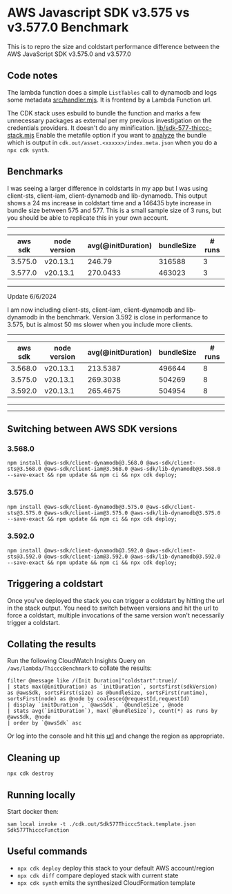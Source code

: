 # AWS Javascript SDK v3.575 vs v3.577.0 Benchmark

This is to repro the size and coldstart performance difference between the AWS JavaScript SDK v3.575.0 and v3.577.0

## Code notes
The lambda function does a simple `ListTables` call to dynamodb and logs some metadata [src/handler.mjs](src/handler.mjs).  It is frontend by a Lambda Function url.

The CDK stack uses esbuild to bundle the function and marks a few unnecessary packages as external per my previous investigation on the credentials providers. It doesn't do any minification. [lib/sdk-577-thiccc-stack.mjs](lib/sdk-577-thiccc-stack.mjs) Enable the metafile option if you want to [analyze](https://esbuild.github.io/analyze/) the bundle which is output in `cdk.out/asset.<xxxxx>/index.meta.json` when you do a `npx cdk synth`.

## Benchmarks
  
I was seeing a larger difference in coldstarts in my app but I was using client-sts, client-iam, client-dynamodb and lib-dynamodb.  This output shows a 24 ms increase in coldstart time and a 146435 byte increase in bundle size between 575 and 577.  This is a small sample size of 3 runs, but you should be able to replicate this in your own account.

---
| aws sdk | node version | avg(@initDuration) | bundleSize | # runs |
| --- | --- | --- | --- | --- |
| 3.575.0 | v20.13.1 | 246.79 | 316588 | 3 |
| 3.577.0 | v20.13.1 | 270.0433 | 463023 | 3 |
---

Update 6/6/2024

I am now including client-sts, client-iam, client-dynamodb and lib-dynamodb in the benchmark.
Version 3.592 is close in performance to 3.575, but is almost 50 ms slower when you include more clients.

---
| aws sdk | node version | avg(@initDuration) | bundleSize | # runs |
| --- | --- | --- | --- | --- |
| 3.568.0 | v20.13.1 | 213.5387 | 496644 | 8 |
| 3.575.0 | v20.13.1 | 269.3038 | 504269 | 8 |
| 3.592.0 | v20.13.1 | 265.4675 | 504954 | 8 |
---
---

## Switching between AWS SDK versions
### 3.568.0
`npm install @aws-sdk/client-dynamodb@3.568.0 @aws-sdk/client-sts@3.568.0 @aws-sdk/client-iam@3.568.0 @aws-sdk/lib-dynamodb@3.568.0 --save-exact && npm update && npm ci && npx cdk deploy;`

### 3.575.0
`npm install @aws-sdk/client-dynamodb@3.575.0 @aws-sdk/client-sts@3.575.0 @aws-sdk/client-iam@3.575.0 @aws-sdk/lib-dynamodb@3.575.0 --save-exact && npm update && npm ci && npx cdk deploy;`

### 3.592.0
`npm install @aws-sdk/client-dynamodb@3.592.0 @aws-sdk/client-sts@3.592.0 @aws-sdk/client-iam@3.592.0 @aws-sdk/lib-dynamodb@3.592.0 --save-exact && npm update && npm ci && npx cdk deploy;`

## Triggering a coldstart

Once you've deployed the stack you can trigger a coldstart by hitting the url in the stack output.  You need to switch between versions and hit the url to force a coldstart, multiple invocations of the same version won't necessarily trigger a coldstart.

## Collating the results
Run the following CloudWatch Insights Query on `/aws/lambda/ThicccBenchmark` to collate the results:

```
filter @message like /(Init Duration|"coldstart":true)/
| stats max(@initDuration) as `initDuration`, sortsfirst(sdkVersion) as @awsSdk, sortsFirst(size) as @bundleSize, sortsFirst(runtime), sortsFirst(node) as @node by coalesce(@requestId,requestId)
| display `initDuration`, `@awsSdk`, `@bundleSize`, @node
| stats avg(`initDuration`), max(`@bundleSize`), count(*) as runs by @awsSdk, @node 
| order by `@awsSdk` asc
```

Or log into the console and hit this [url](https://us-west-2.console.aws.amazon.com/cloudwatch/home?region=us-west-2#logsV2:logs-insights$3FqueryDetail$3D~(end~0~start~-3600~timeType~'RELATIVE~unit~'seconds~editorString~'filter*20*40message*20like*20*2f*28Init*20Duration*7c*22coldstart*22*3atrue*29*2f*0a*7c*20stats*20max*28*40initDuration*29*20as*20*60initDuration*60*2c*20sortsfirst*28sdkVersion*29*20as*20*40awsSdk*2c*20sortsFirst*28size*29*20as*20*40bundleSize*2c*20sortsFirst*28runtime*29*2c*20sortsFirst*28node*29*20as*20*40node*20by*20coalesce*28*40requestId*2crequestId*29*0a*7c*20display*20*60initDuration*60*2c*20*60*40awsSdk*60*2c*20*60*40bundleSize*60*2c*20*40node*0a*7c*20stats*20avg*28*60initDuration*60*29*2c*20max*28*60*40bundleSize*60*29*2c*20count*28*2a*29*20as*20runs*20by*20*40awsSdk*2c*20*40node*20*0a*7c*20order*20by*20*60*40awsSdk*60*20asc~queryId~'d9f1588e6ca3e471-74fc35cd-49bc077-a3b9d870-c1dba4b810b8bdc3cc43de2d~source~(~'*2faws*2flambda*2fThicccBenchmark))) and change the region as appropriate.

## Cleaning up

`npx cdk destroy`

## Running locally

Start docker then:

`sam local invoke -t ./cdk.out/Sdk577ThicccStack.template.json Sdk577ThicccFunction`


## Useful commands

* `npx cdk deploy`       deploy this stack to your default AWS account/region
* `npx cdk diff`         compare deployed stack with current state
* `npx cdk synth`        emits the synthesized CloudFormation template

